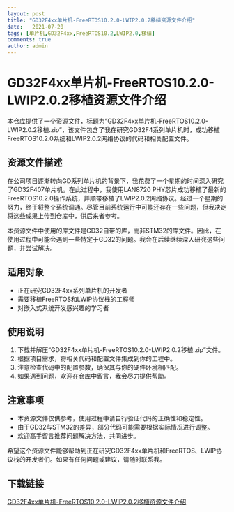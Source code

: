 ```yaml
---
layout: post
title: "GD32F4xx单片机-FreeRTOS10.2.0-LWIP2.0.2移植资源文件介绍"
date:   2021-07-20
tags: [单片机,GD32F4xx,FreeRTOS10.2,LWIP2.0,移植]
comments: true
author: admin
---
```

# GD32F4xx单片机-FreeRTOS10.2.0-LWIP2.0.2移植资源文件介绍

本仓库提供了一个资源文件，标题为“GD32F4xx单片机-FreeRTOS10.2.0-LWIP2.0.2移植.zip”，该文件包含了我在研究GD32F4系列单片机时，成功移植FreeRTOS10.2.0系统和LWIP2.0.2网络协议的代码和相关配置文件。

## 资源文件描述

在公司项目逐渐转向GD系列单片机的背景下，我花费了一个星期的时间深入研究了GD32F407单片机。在此过程中，我使用LAN8720 PHY芯片成功移植了最新的FreeRTOS10.2.0操作系统，并顺带移植了LWIP2.0.2网络协议。经过一个星期的努力，终于将整个系统调通。尽管目前系统运行中可能还存在一些问题，但我决定将这些成果上传到仓库中，供后来者参考。

本资源文件中使用的库文件是GD32自带的库，而非STM32的库文件。因此，在使用过程中可能会遇到一些特定于GD32的问题。我会在后续继续深入研究这些问题，并尝试解决。

## 适用对象

- 正在研究GD32F4xx系列单片机的开发者
- 需要移植FreeRTOS和LWIP协议栈的工程师
- 对嵌入式系统开发感兴趣的学习者

## 使用说明

1. 下载并解压“GD32F4xx单片机-FreeRTOS10.2.0-LWIP2.0.2移植.zip”文件。
2. 根据项目需求，将相关代码和配置文件集成到你的工程中。
3. 注意检查代码中的配置参数，确保其与你的硬件环境相匹配。
4. 如果遇到问题，欢迎在仓库中留言，我会尽力提供帮助。

## 注意事项

- 本资源文件仅供参考，使用过程中请自行验证代码的正确性和稳定性。
- 由于GD32与STM32的差异，部分代码可能需要根据实际情况进行调整。
- 欢迎高手留言推荐问题解决方法，共同进步。

希望这个资源文件能够帮助到正在研究GD32F4xx单片机和FreeRTOS、LWIP协议栈的开发者们。如果有任何问题或建议，请随时联系我。

## 下载链接

[GD32F4xx单片机-FreeRTOS10.2.0-LWIP2.0.2移植资源文件介绍](https://pan.quark.cn/s/ffae5ef514cf)